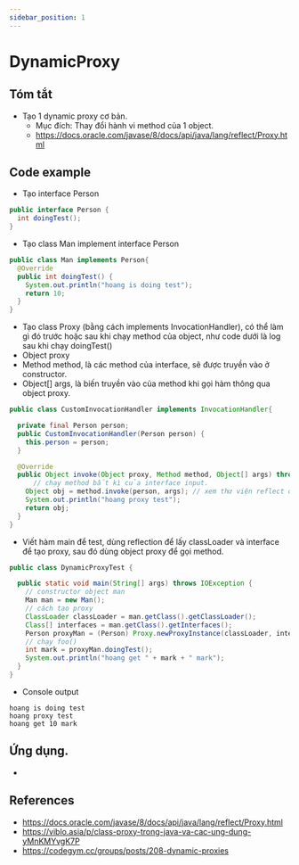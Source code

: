 ```yaml
---
sidebar_position: 1
---
```


# DynamicProxy

## Tóm tắt
- Tạo 1 dynamic proxy cơ bản.
  - Mục đích: Thay đổi hành vi method của 1 object.
  - https://docs.oracle.com/javase/8/docs/api/java/lang/reflect/Proxy.html 

## Code example
- Tạo interface Person
```java
public interface Person {
  int doingTest();
}
```
- Tạo class Man implement interface Person
```java
public class Man implements Person{
  @Override
  public int doingTest() {
    System.out.println("hoang is doing test");
    return 10;
  }
}
```
- Tạo class Proxy (bằng cách implements InvocationHandler), có thể làm gì đó trước hoặc sau khi chạy method của object, như code dưới là log sau khi chạy doingTest()
- Object proxy
- Method method, là các method của interface, sẽ được truyền vào ở constructor.
- Object[] args, là biến truyền vào của method khi gọi hàm thông qua object proxy.
```java
public class CustomInvocationHandler implements InvocationHandler{

  private final Person person;
  public CustomInvocationHandler(Person person) {
    this.person = person;
  }

  @Override
  public Object invoke(Object proxy, Method method, Object[] args) throws Throwable {
      // chạy method bất kì của interface input.
    Object obj = method.invoke(person, args); // xem thư viện reflect để hiểu hơn method này
    System.out.println("hoang proxy test");
    return obj;
  }
}
```
- Viết hàm main để test, dùng reflection để lấy classLoader và interface để tạo proxy, sau đó dùng object proxy để gọi method.
```java
public class DynamicProxyTest {

  public static void main(String[] args) throws IOException {
    // constructor object man
    Man man = new Man();
    // cách tạo proxy
    ClassLoader classLoader = man.getClass().getClassLoader();
    Class[] interfaces = man.getClass().getInterfaces();
    Person proxyMan = (Person) Proxy.newProxyInstance(classLoader, interfaces, new CustomInvocationHandler(man));
    // chạy foo()
    int mark = proxyMan.doingTest();
    System.out.println("hoang get " + mark + " mark");
  }
}
```
- Console output
```
hoang is doing test
hoang proxy test
hoang get 10 mark
```

## Ứng dụng.
- 

## References
- https://docs.oracle.com/javase/8/docs/api/java/lang/reflect/Proxy.html
- https://viblo.asia/p/class-proxy-trong-java-va-cac-ung-dung-yMnKMYvgK7P
- https://codegym.cc/groups/posts/208-dynamic-proxies